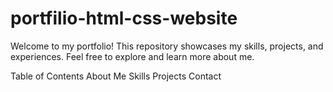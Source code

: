 # portfilio-html-css-website
Welcome to my portfolio! This repository showcases my skills, projects, and experiences. Feel free to explore and learn more about me.

Table of Contents
About Me
Skills
Projects
Contact

